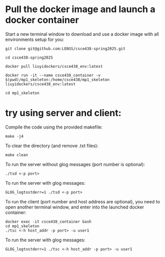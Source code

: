 
# Pull the docker image and launch a docker container

Start a new terminal window to download and use a docker image with all environments setup for you:

    git clone git@github.com:LENSS/csce438-spring2025.git

    cd csce438-spring2025

    docker pull liuyidockers/csce438_env:latest

    docker run -it --name csce438_container -v $(pwd)/mp1_skeleton:/home/csce438/mp1_skeleton liuyidockers/csce438_env:latest

    cd mp1_skeleton


# try using server and client:

Compile the code using the provided makefile:

    make -j4

To clear the directory (and remove .txt files):
   
    make clean

To run the server without glog messages (port number is optional): 

    ./tsd <-p port>
    
To run the server with glog messages: 

    GLOG_logtostderr=1 ./tsd <-p port>


To run the client (port number and host address are optional), you need to open another terminal window, and enter into the launched docker container: 

    docker exec -it csce438_container bash
    cd mp1_skeleton
    ./tsc <-h host_addr -p port> -u user1
    
To run the server with glog messages: 

    GLOG_logtostderr=1 ./tsc <-h host_addr -p port> -u user1
